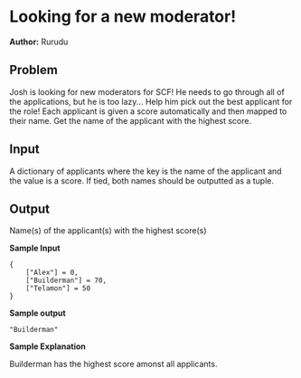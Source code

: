 # Looking for a new moderator!
**Author:** Rurudu

## Problem
Josh is looking for new moderators for SCF! He needs to go through all of the applications, but he is too lazy... Help him pick out the best applicant for the role! Each applicant is given a score automatically and then mapped to their name. Get the name of the applicant with the highest score.

## Input
A dictionary of applicants where the key is the name of the applicant and the value is a score. If tied, both names should be outputted as a tuple.

## Output
Name(s) of the applicant(s) with the highest score(s)

**Sample Input**
~~~
{
	["Alex"] = 0,
	["Builderman"] = 70,
	["Telamon"] = 50
}
~~~

**Sample output**
~~~
"Builderman"
~~~

**Sample Explanation**

Builderman has the highest score amonst all applicants.
